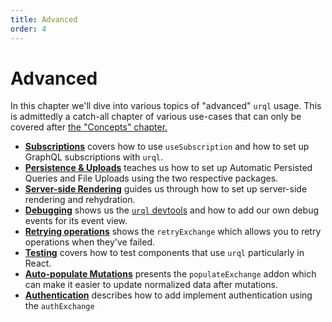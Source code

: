 ```yaml
---
title: Advanced
order: 4
---
```


# Advanced

In this chapter we'll dive into various topics of "advanced" `urql` usage. This is admittedly a
catch-all chapter of various use-cases that can only be covered after [the "Concepts"
chapter.](../concepts/README.md)

- [**Subscriptions**](./subscriptions.md) covers how to use `useSubscription` and how to set up GraphQL subscriptions with
  `urql`.
- [**Persistence & Uploads**](./persistence-and-uploads.md) teaches us how to set up Automatic
  Persisted Queries and File Uploads using the two respective packages.
- [**Server-side Rendering**](./server-side-rendering.md) guides us through how to set up server-side rendering and rehydration.
- [**Debugging**](./debugging.md) shows us the [`urql`
  devtools](https://github.com/FormidableLabs/urql-devtools/) and how to add our own debug events
  for its event view.
- [**Retrying operations**](./retry-operations.md) shows the `retryExchange` which allows you to retry operations when they've failed.
- [**Testing**](./testing.md) covers how to test components that use `urql` particularly in React.
- [**Auto-populate Mutations**](./auto-populate-mutations.md) presents the `populateExchange` addon which can make it easier to
  update normalized data after mutations.
- [**Authentication**](./authentication.md) describes how to add implement authentication using the `authExchange`
